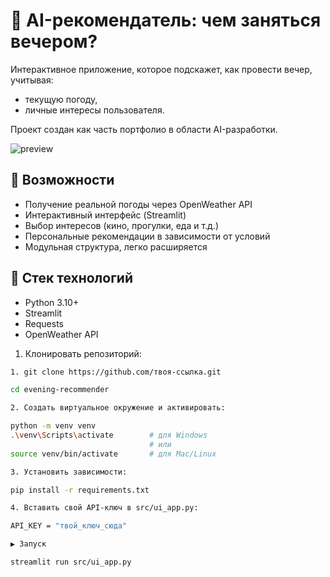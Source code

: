 # 🎯 AI-рекомендатель: чем заняться вечером?

Интерактивное приложение, которое подскажет, как провести вечер, учитывая:
- текущую погоду,
- личные интересы пользователя.

Проект создан как часть портфолио в области AI-разработки.

![preview](assets/screenshot.png)


## 🚀 Возможности

- Получение реальной погоды через OpenWeather API
- Интерактивный интерфейс (Streamlit)
- Выбор интересов (кино, прогулки, еда и т.д.)
- Персональные рекомендации в зависимости от условий
- Модульная структура, легко расширяется

## 🧱 Стек технологий

- Python 3.10+
- Streamlit
- Requests
- OpenWeather API

1. Клонировать репозиторий:

```bash
1. git clone https://github.com/твоя-ссылка.git

cd evening-recommender

2. Создать виртуальное окружение и активировать:

python -m venv venv
.\venv\Scripts\activate        # для Windows
                               # или
source venv/bin/activate       # для Mac/Linux

3. Установить зависимости:

pip install -r requirements.txt

4. Вставить свой API-ключ в src/ui_app.py:

API_KEY = "твой_ключ_сюда"

▶️ Запуск

streamlit run src/ui_app.py
